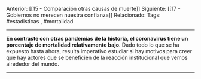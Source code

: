Anterior: [[15 - Comparación otras causas de muerte]]
Siguiente: [[17 - Gobiernos no merecen nuestra confianza]]
Relacionado:
Tags: #estadisticas , #mortalidad 

---------------------------------------------------------------------
**En contraste con otras pandemias de la historia, el coronavirus tiene un porcentaje de mortalidad relativamente bajo**. Dado todo lo que se ha expuesto hasta ahora, resulta imperativo estudiar si hay motivos para creer que hay actores que se beneficien de la reacción institucional que vemos alrededor del mundo. 

----------------------------------------------------------------------